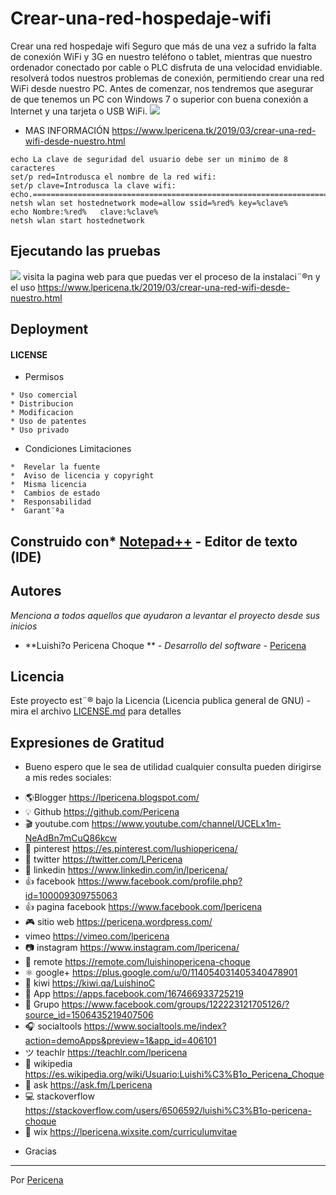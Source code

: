 # Crear-una-red-hospedaje-wifi
Crear una red hospedaje wifi
Seguro que más de una vez a sufrido la falta de conexión WiFi y 3G en nuestro teléfono o tablet, mientras que nuestro ordenador conectado por cable o PLC disfruta de una velocidad envidiable. resolverá todos nuestros problemas de conexión, permitiendo crear una red WiFi desde nuestro PC.
Antes de comenzar, nos tendremos que asegurar de que tenemos un PC con Windows 7 o superior con buena conexión a Internet y una tarjeta o USB WiFi.
![](https://3.bp.blogspot.com/-qioaB4HnBPI/XINRMexI92I/AAAAAAAAN90/SieHwfXy3ecrW4ynP19FKT2O0dW6vQ2ZQCLcBGAs/s1600/Screenshot_27.png)

- MAS INFORMACIÓN https://www.lpericena.tk/2019/03/crear-una-red-wifi-desde-nuestro.html



```
echo La clave de seguridad del usuario debe ser un minimo de 8 caracteres
set/p red=Introdusca el nombre de la red wifi: 
set/p clave=Introdusca la clave wifi: 
echo.=================================================================== 
netsh wlan set hostednetwork mode=allow ssid=%red% key=%clave%
echo Nombre:%red%   clave:%clave%
netsh wlan start hostednetwork  
```



## Ejecutando las pruebas
![](https://3.bp.blogspot.com/-30gn0rxt3vc/Wf-_K-mP-nI/AAAAAAAAImY/MQ72PQNlYBUJ4D3ljpVGfYnjk40NPrZIQCLcBGAs/s640/Screenshot_1.png)
visita la pagina web para que puedas ver el proceso de la instalaci¨®n y el uso
https://www.lpericena.tk/2019/03/crear-una-red-wifi-desde-nuestro.html

## Deployment 
#### LICENSE
- Permisos
```
* Uso comercial
* Distribucion
* Modificacion
* Uso de patentes
* Uso privado
```
- Condiciones	Limitaciones
```
*  Revelar la fuente
*  Aviso de licencia y copyright
*  Misma licencia
*  Cambios de estado
*  Responsabilidad
*  Garant¨ªa
```
## Construido con* [Notepad++](https://notepad-plus-plus.org/download/) - Editor de texto (IDE)
## Autores

_Menciona a todos aquellos que ayudaron a levantar el proyecto desde sus inicios_

* **Luishi?o Pericena Choque ** - *Desarrollo del software* - [Pericena](https://github.com/Pericena)

## Licencia 

Este proyecto est¨® bajo la Licencia (Licencia publica general de GNU) - mira el archivo [LICENSE.md](LICENSE.md) para detalles

## Expresiones de Gratitud

* Bueno espero que le sea de utilidad cualquier consulta pueden dirigirse a mis redes sociales:
- 🌎Blogger          https://lpericena.blogspot.com/
- 💡 Github            https://github.com/Pericena
- 🎬 youtube.com  https://www.youtube.com/channel/UCELx1m-NeAdBn7mCuQ86kcw
- 📸 pinterest        https://es.pinterest.com/lushiopericena/
- 🐤 twitter             https://twitter.com/LPericena
- 👦 linkedin         https://www.linkedin.com/in/lpericena/
- 👍 facebook       https://www.facebook.com/profile.php?id=100009309755063
- 👍 pagina facebook  https://www.facebook.com/lpericena
- 🎮 sitio web        https://pericena.wordpress.com/
- vimeo         https://vimeo.com/lpericena
- 📷 instagram      https://www.instagram.com/lpericena/
- 🎁 remote      https://remote.com/luishinopericena-choque
- ⚛ google+   https://plus.google.com/u/0/114054031405340478901
- 🚀 kiwi       https://kiwi.qa/LuishinoC
- 📅 App    https://apps.facebook.com/167466933725219
- 👻 Grupo    https://www.facebook.com/groups/122223121705126/?source_id=1506435219407506
- 🎧 socialtools https://www.socialtools.me/index?action=demoApps&preview=1&app_id=406101
- ツ teachlr    https://teachlr.com/lpericena
- 📖  wikipedia  https://es.wikipedia.org/wiki/Usuario:Luishi%C3%B1o_Pericena_Choque
- 📧 ask          https://ask.fm/Lpericena
- 💻 stackoverflow  https://stackoverflow.com/users/6506592/luishi%C3%B1o-pericena-choque
- 📡 wix https://lpericena.wixsite.com/curriculumvitae

* Gracias

---
Por [Pericena](https://github.com/Pericena)
